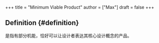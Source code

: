 +++
title = "Minimum Viable Product"
author = ["Max"]
draft = false
+++

## Definition {#definition}

是指有部分机能，恰好可以让设计者表达其核心设计概念的产品。
